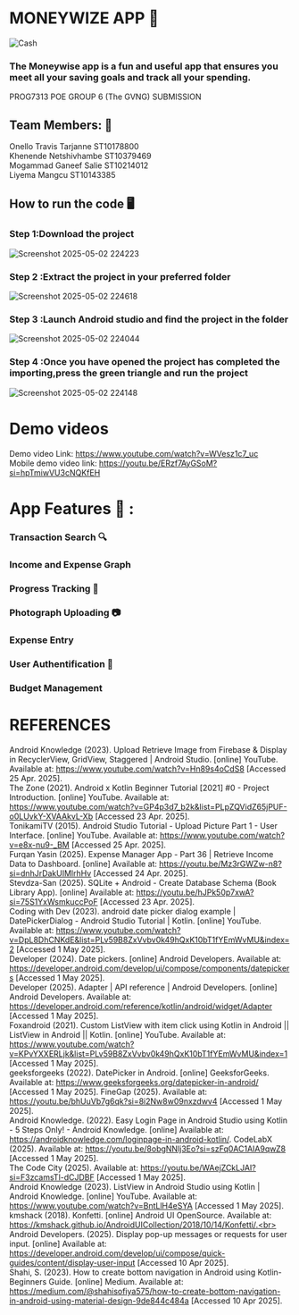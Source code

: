 # MONEYWIZE APP 💸

![Cash](https://github.com/user-attachments/assets/31c19bd9-e37a-4082-abb4-70211518f1e3)

### The Moneywise app is a fun and useful app that ensures you meet all your saving goals and track all your spending.


PROG7313 POE GROUP 6 (The GVNG) SUBMISSION 
## Team Members: 👷
Onello Travis Tarjanne ST10178800<br>
Khenende Netshivhambe ST10379469 <br>
Mogammad Ganeef Salie ST10214012 <br>
Liyema Mangcu ST10143385

## How to run the code 🖥️
### Step 1:Download the project
![Screenshot 2025-05-02 224223](https://github.com/user-attachments/assets/2bafe325-9941-43de-bf61-81d9b64eaa7b)
### Step 2 :Extract the project in your preferred folder
![Screenshot 2025-05-02 224618](https://github.com/user-attachments/assets/4536cdec-f2fe-4448-ba10-415b2dd5be35)


### Step 3 :Launch Android studio and find the project in the folder 
![Screenshot 2025-05-02 224044](https://github.com/user-attachments/assets/49ebb9c5-1a68-4af8-9079-662dd93c5f1a)

### Step 4 :Once you have opened the project has completed the importing,press the green triangle and run the project
![Screenshot 2025-05-02 224148](https://github.com/user-attachments/assets/b390c46b-6180-4311-b426-5df9f33f7073)

# Demo videos
Demo video Link: https://www.youtube.com/watch?v=WVesz1c7_uc <br>
Mobile demo video link: https://youtu.be/ERzf7AyGSoM?si=hpTmiwVU3cNQKfEH

# App Features 🧨  :
### Transaction Search 🔍
### Income and Expense Graph 
### Progress Tracking 👣
### Photograph Uploading 📷
### Expense Entry 
### User Authentification 🔏
### Budget Management


#  REFERENCES
Android Knowledge (2023). Upload Retrieve Image from Firebase & Display in RecyclerView, GridView, Staggered | Android Studio. [online] YouTube. Available at: https://www.youtube.com/watch?v=Hn89s4oCdS8 [Accessed 25 Apr. 2025].<br>
The Zone (2021). Android x Kotlin Beginner Tutorial [2021] #0 - Project Introduction. [online] YouTube. Available at: https://www.youtube.com/watch?v=GP4p3d7_b2k&list=PLpZQVidZ65jPUF-o0LUvkY-XVAAkvL-Xb [Accessed 23 Apr. 2025].<br>
TonikamiTV (2015). Android Studio Tutorial - Upload Picture Part 1 - User Interface. [online] YouTube. Available at: https://www.youtube.com/watch?v=e8x-nu9-_BM [Accessed 25 Apr. 2025].<br>
Furqan Yasin (2025). Expense Manager App - Part 36 | Retrieve Income Data to Dashboard. [online] Available at: https://youtu.be/Mz3rGWZw-n8?si=dnhJrDakUIMlrhHv [Accessed 24 Apr. 2025].<br>
Stevdza-San (2025). SQLite + Android - Create Database Schema (Book Library App). [online] Available at: https://youtu.be/hJPk50p7xwA?si=75S1YxWsmkuccPoF [Accessed 23 Apr. 2025].<br>
Coding with Dev (2023). android date picker dialog example | DatePickerDialog - Android Studio Tutorial | Kotlin. [online] YouTube. Available at: https://www.youtube.com/watch?v=DpL8DhCNKdE&list=PLv59B8ZxVvbv0k49hQxK10bT1fYEmWvMU&index=2 [Accessed 1 May 2025].<br>
Developer (2024). Date pickers. [online] Android Developers. Available at: https://developer.android.com/develop/ui/compose/components/datepickers [Accessed 1 May 2025].<br>
Developer (2025). Adapter  |  API reference  |  Android Developers. [online] Android Developers. Available at: https://developer.android.com/reference/kotlin/android/widget/Adapter [Accessed 1 May 2025].<br>
Foxandroid (2021). Custom ListView with item click using Kotlin in Android || ListView in Android || Kotlin. [online] YouTube. Available at: https://www.youtube.com/watch?v=KPvYXXERLjk&list=PLv59B8ZxVvbv0k49hQxK10bT1fYEmWvMU&index=1 [Accessed 1 May 2025].<br>
geeksforgeeks (2022). DatePicker in Android. [online] GeeksforGeeks. Available at: https://www.geeksforgeeks.org/datepicker-in-android/ [Accessed 1 May 2025].
FineGap (2025). Available at: https://youtu.be/bhUuVb7g6qk?si=8i2Nw8w09nxzdwv4 [Accessed 1 May 2025].<br>
Android Knowledge. (2022). Easy Login Page in Android Studio using Kotlin - 5 Steps Only! - Android Knowledge. [online] Available at: https://androidknowledge.com/loginpage-in-android-kotlin/.
CodeLabX (2025). Available at: https://youtu.be/8obgNNlj3Eo?si=szFq0AC1AIA9qwZ8 [Accessed 1 May 2025].<br>
The Code City (2025). Available at: https://youtu.be/WAejZCkLJAI?si=F3zcamsTl-dCJDBF [Accessed 1 May 2025].<br>
Android Knowledge (2023). ListView in Android Studio using Kotlin | Android Knowledge. [online] YouTube. Available at: https://www.youtube.com/watch?v=BntLlH4eSYA [Accessed 1 May 2025].<br>
kmshack (2018). Konfetti. [online] Android UI OpenSource. Available at: https://kmshack.github.io/AndroidUICollection/2018/10/14/Konfetti/.<br>
‌Android Developers. (2025). Display pop-up messages or requests for user input. [online] Available at: https://developer.android.com/develop/ui/compose/quick-guides/content/display-user-input [Accessed 10 Apr 2025].<br>
Shahi, S. (2023). How to create bottom navigation in Android using Kotlin- Beginners Guide. [online] Medium. Available at: https://medium.com/@shahisofiya575/how-to-create-bottom-navigation-in-android-using-material-design-9de844c484a [Accessed 10 Apr 2025].<br>

